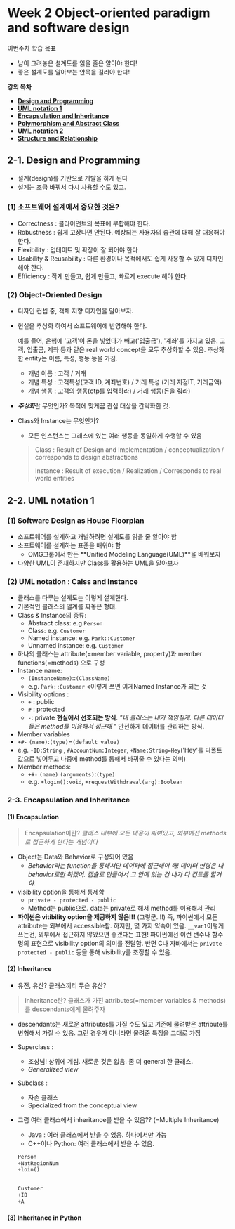# Week 2 Object-oriented paradigm and software design

이번주차 학습 목표

- 남이 그려놓은 설계도를 읽을 줄은 알아야 한다! 
- 좋은 설계도를 알아보는 안목을 길러야 한다!

**강의 목차**

- [**Design and Programming**](https://www.edwith.org/datastructure-2018F/lecture/31067/)
- [**UML notation 1**](https://www.edwith.org/datastructure-2018F/lecture/31068/)
- [**Encapsulation and Inheritance**](https://www.edwith.org/datastructure-2018F/lecture/31069/)
- [**Polymorphism and Abstract Class**](https://www.edwith.org/datastructure-2018F/lecture/31070/)
- [**UML notation 2**](https://www.edwith.org/datastructure-2018F/lecture/31072/)
- [**Structure and Relationship**](https://www.edwith.org/datastructure-2018F/lecture/31071/)



## 2-1. Design and Programming

- 설계(design)를 기반으로 개발을 하게 된다
- 설계는 조금 바꿔서 다시 사용할 수도 있고.

### (1) 소프트웨어 설계에서 중요한 것은? 

- Correctness : 클라이언트의 목표에 부합해야 한다. 
- Robustness : 쉽게 고장나면 안된다. 예상되는 사용자의 습관에 대해 잘 대응해야 한다. 
- Flexibility : 업데이트 및 확장이 잘 되어야 한다
- Usability & Reusability : 다른 환경이나 목적에서도 쉽게 사용할 수 있게 디자인해야 한다. 
- Efficiency : 작게 만들고, 쉽게 만들고, 빠르게 execute 해야 한다. 



### (2) Object-Oriented Design

- 디자인 컨셉 중, 객체 지향 디자인을 알아보자. 

- 현실을 추상화 하여서 소프트웨어에 반영해야 한다. 

  예를 들어, 은행에 '고객'이 돈을 넣었다가 빼고('입출금'), '계좌'를 가지고 있음. 고객, 입출금, 계좌 등과 같은 real world concept을 모두 추상화할 수 있음. 추상화한 entity는 이름, 특성, 행동 등을 가짐. 

  - 개념 이름 : 고객 / 거래 
  - 개념 특성 : 고객특성(고객 ID, 계좌번호) / 거래 특성 (거래 지점IT, 거래금액)
  - 개념 행동 : 고객의 행동(otp를 입력하라) / 거래 행동(돈을 줘라)

- ***추상화***란 무엇인가? 목적에 맞게끔 관심 대상을 간략화한 것.

- Class와 Instance는 무엇인가? 

  - 모든 인스턴스는 그래스에 있는 여러 행동을 동일하게 수행할 수 있음

  > Class : Result of Design and Implementation / conceptualization  / corresponds to design abstractions
  >
  > Instance : Result of execution / Realization / Corresponds to real world entities



## 2-2. UML notation 1

### (1) Software Design as House Floorplan

- 소프트웨어를 설계하고 개발하려면 설계도를 읽을 줄 알아야 함
- 소프트웨어를 설계하는 표준을 배워야 함
  - OMG그룹에서 만든 **Unified Modeling Language(UML)**을 배워보자
- 다양한 UML이 존재하지만 Class를 활용하는 UML을 알아보자

### (2)  UML notation : Calss and Instance

- 클래스를 다루는 설계도는 이렇게 설계한다. 
- 기본적인 클래스의 얼계를 짜놓은 형태. 
- Class & Instance의 종류:
  - Abstract class: e.g.`Person`
  - Class: e.g. `Customer` 
  - Named instance: e.g. `Park::Customer`
  - Unnamed instance: e.g. `Customer`
- 하나의 클래스는 attribute(=member variable, property)과 member functions(=methods) 으로 구성
- Instance name:
  - `(InstanceName)`::`(ClassName)`
  - e.g. `Park::Customer` <이렇게 쓰면 이게Named Instance가 되는 것
- Visibility options : 
  - `+` : public
  - `#` : protected
  - `-`: private **현실에서 선호되는 방식**. *"내 클래스는 내가 책임질게. 다른 데이터들은 method를 이용해서 접근해 "* 안전하게 데이터를 관리하는 방식. 
-  Member variables
  - `+#-` `(name)`:`(type)`=`(default value)`
  - e.g. `-ID:String` , `#AccountNum:Integer`, `+Name:String=Hey`('Hey'를 디폴트 값으로 넣어두고 나중에 method를 통해서 바꿔줄 수 있다는 의미)
- Member methods:
  - `+#-` `(name)` `(arguments)`:`(type)`
  - e.g. `+login():void`, `+requestWithdrawal(arg):Boolean`



### 2-3. Encapsulation and Inheritance

#### (1) Encapsulation

> Encapsulation이란? *클래스 내부에 모든 내용이 싸여있고, 외부에선 methods로 접근하게 한다는 개념이다*

- Object는 Data와 Behavior로 구성되어 있음
  - *Behavior라는 function을 통해서만 데이터에 접근해야 해! 데이터 변형은 내 behavior로만 하겠어. 캡슐로 만들어서 그 안에 있는 건 내가 다 컨트롤 할거야.*
- visibility option을 통해서 통제함 
  - `private - protected - public`
  - Method는 public으로. data는 private로 해서 method를 이용해서 관리
- **파이썬은 vitibility option을 제공하지 않음!!!** (그렇군..!!) 즉, 파이썬에서 모든 attribute는 외부에서 accessible함. 하지만, 몇 가지 약속이 있음. `__var1`이렇게 쓰는건, 외부에서 접근하지 않았으면 좋겠다는 표현! 파이썬에선 이런 변수나 함수명의 표현으로 visibility option의 의미를 전달함. 반면 C나 자바에서는 `private - protected - public` 등을 통해 visibility를 조정할 수 있음. 

#### (2) Inheritance

- 유전, 유산? 클래스끼리 무슨 유산? 

> Inheritance란? 클래스가 가진 attributes(=member variables & methods)를 descendants에게 물려주자

- descendants는 새로운 attributes를 가질 수도 있고 기존에 물려받은 attribute를 변형해서 가질 수 있음. 그런 경우가 아니라면 물려준 특징을 그대로 가짐

- Superclass  :  

  - 조상님! 상위에 계심. 새로운 것은 없음. 좀 더 general 한 클래스.
  - *Generalized view*

- Subclass : 

  - 자손 클래스
  - Specialized from the conceptual view

- 그럼 여러 클래스에서 inheritance를 받을 수 있음?? (=Multiple Inheritance)

  - Java : 여러 클래스에서 받을 수 었음. 하나에서만 가능
  - C++이나 Python: 여러 클래스에서 받을 수 있음. 

  ```python
  Person
  +NatRegionNum
  +loin()
  
  
  Customer
  +ID
  +A
  ```



#### (3) Inheritance in Python

